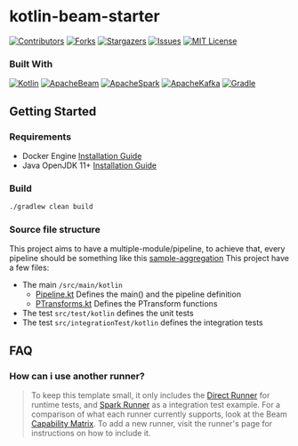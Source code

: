 # kotlin-beam-starter

[![Contributors][contributors-shield]][contributors-url]
[![Forks][forks-shield]][forks-url]
[![Stargazers][stars-shield]][stars-url]
[![Issues][issues-shield]][issues-url]
[![MIT License][license-shield]][license-url]
### Built With
[![Kotlin][Kotlin]][Kotlin-url]
[![ApacheBeam][ApacheBeam]][ApacheBeam-url]
[![ApacheSpark][ApacheSpark]][ApacheSpark-url]
[![ApacheKafka][ApacheKafka]][ApacheKafka-url]
[![Gradle][Gradle]][Gradle-url]

## Getting Started
### Requirements
* Docker Engine [Installation Guide](https://docs.docker.com/engine/install/)
* Java OpenJDK 11+  [Installation Guide](https://openjdk.org/install/)

### Build
```sh
./gradlew clean build
```
### Source file structure
This project aims to have a multiple-module/pipeline, to achieve that, every pipeline should be something like this [sample-aggregation](/tree/main/sample-aggregation)
This project have a few files:

* The main `/src/main/kotlin`
  * [Pipeline.kt](https://github.com/arthurpessoa/kotlin-beam-starter/blob/main/sample-aggregation/src/main/kotlin/io/github/arthurpessoa/Pipeline.kt) Defines the main() and the pipeline definition
  * [PTransforms.kt](https://github.com/arthurpessoa/kotlin-beam-starter/blob/main/sample-aggregation/src/main/kotlin/io/github/arthurpessoa/PTransform.kt) Defines the PTransform functions
* The test `src/test/kotlin` defines the unit tests
* The test `src/integrationTest/kotlin` defines the integration tests
  
## FAQ
### How can i use another runner?
> To keep this template small, it only includes the [Direct Runner](https://beam.apache.org/documentation/runners/direct/) for runtime tests, and [Spark Runner](https://beam.apache.org/documentation/runners/spark/) as a integration test example.
> For a comparison of what each runner currently supports, look at the Beam [Capability Matrix](https://beam.apache.org/documentation/runners/capability-matrix/).
> To add a new runner, visit the runner's page for instructions on how to include it.

<!-- MARKDOWN LINKS & IMAGES -->
<!-- https://www.markdownguide.org/basic-syntax/#reference-style-links -->
[contributors-shield]: https://img.shields.io/github/contributors/arthurpessoa/kotlin-beam-starter.svg?style=for-the-badge
[contributors-url]: https://github.com/arthurpessoa/kotlin-beam-starter/graphs/contributors
[forks-shield]: https://img.shields.io/github/forks/arthurpessoa/kotlin-beam-starter.svg
[forks-url]: https://github.com/arthurpessoa/kotlin-beam-starter/network/members
[stars-shield]: https://img.shields.io/github/stars/arthurpessoa/kotlin-beam-starter.svg?style=for-the-badge
[stars-url]: https://github.com/arthurpessoa/kotlin-beam-starter/stargazers
[issues-shield]: https://img.shields.io/github/issues/arthurpessoa/kotlin-beam-starter.svg?style=for-the-badge
[issues-url]: https://github.com/arthurpessoa/kotlin-beam-starter/issues
[license-shield]: https://img.shields.io/github/license/arthurpessoa/kotlin-beam-starter.svg?style=for-the-badge
[license-url]: https://github.com/arthurpessoa/kotlin-beam-starter/blob/master/LICENSE.MD
[Kotlin]: https://img.shields.io/badge/Kotlin-grey?style=for-the-badge&logo=kotlin
[Kotlin-url]: https://kotlinlang.org/
[ApacheBeam]: https://img.shields.io/badge/Apache%20Beam-grey?style=for-the-badge&logo=Apache
[ApacheBeam-url]: https://beam.apache.org/
[ApacheSpark]: https://img.shields.io/badge/Apache%20Spark-grey?style=for-the-badge&logo=Apache%20Spark
[ApacheSpark-url]: https://spark.apache.org/
[ApacheKafka]: https://img.shields.io/badge/Apache%20Kafka-grey?style=for-the-badge&logo=Apache%20Kafka
[ApacheKafka-url]: https://kafka.apache.org/
[Gradle]: https://img.shields.io/badge/Gradle-grey?style=for-the-badge&logo=Gradle
[Gradle-url]: https://gradle.org/
